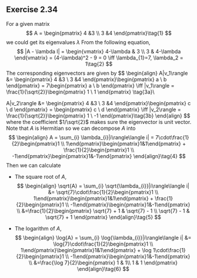 ## Exercise 2.34

For a given matrix 
$$
A = \begin{pmatrix}
4 &3 \\ 3 &4
\end{pmatrix}\tag{1}
$$
we could get its eigenvalues $\lambda$ From the following equation,
$$
|A - \lambda I| = \begin{vmatrix}
4-\lambda & 3 \\ 3 & 4-\lambda 
\end{vmatrix} = (4-\lambda)^2 - 9 = 0 \iff \lambda_{1}=7, \lambda_2 = 1\tag{2}
$$
The corresponding eigenvectors are given by
$$
\begin{align}
A|v_1\rangle &= \begin{pmatrix}
4 &3 \\ 3 &4
\end{pmatrix}\begin{pmatrix}
a \\ b
\end{pmatrix} = 7\begin{pmatrix}
a \\ b
\end{pmatrix} \iff |v_1\rangle = \frac{1}{\sqrt{2}}\begin{pmatrix}
1 \\ 1
\end{pmatrix} \tag{3a}\\

A|v_2\rangle &= \begin{pmatrix}
4 &3 \\ 3 &4
\end{pmatrix}\begin{pmatrix}
c \\ d
\end{pmatrix} = \begin{pmatrix}
c \\ d
\end{pmatrix} \iff |v_2\rangle = \frac{1}{\sqrt{2}}\begin{pmatrix}
1 \\ -1
\end{pmatrix}\tag{3b}
\end{align}
$$
where the coefficient $1/\sqrt{2}$ makes sure the eigenvector is unit vector. Note that $A$ is Hermitian so we can decompose $A$​ into
$$
\begin{align}
A = \sum_{i} \lambda_{i}|i\rangle\langle i| = 7\cdot\frac{1}{2}\begin{pmatrix}1 \\ 1\end{pmatrix}\begin{pmatrix}1&1\end{pmatrix} + \frac{1}{2}\begin{pmatrix}1 \\ -1\end{pmatrix}\begin{pmatrix}1&-1\end{pmatrix}
\end{align}\tag{4}
$$
Then we can calculate 

* The square root of $A$, 
  $$
  \begin{align}
  \sqrt{A} = \sum_{i} \sqrt{\lambda_{i}}|i\rangle\langle i| &= \sqrt{7}\cdot\frac{1}{2}\begin{pmatrix}1 \\ 1\end{pmatrix}\begin{pmatrix}1&1\end{pmatrix} + \frac{1}{2}\begin{pmatrix}1 \\ -1\end{pmatrix}\begin{pmatrix}1&-1\end{pmatrix} \\
  &=\frac{1}{2}\begin{pmatrix}
  \sqrt{7} + 1 & \sqrt{7} - 1 \\
  \sqrt{7} - 1 & \sqrt{7} + 1
  \end{pmatrix}
  \end{align}\tag{5}
  $$

* The logarithm of $A$,
  $$
  \begin{align}
  \log{A} = \sum_{i} \log{\lambda_{i}}|i\rangle\langle i| &= \log{7}\cdot\frac{1}{2}\begin{pmatrix}1 \\ 1\end{pmatrix}\begin{pmatrix}1&1\end{pmatrix} + \log 1\cdot\frac{1}{2}\begin{pmatrix}1 \\ -1\end{pmatrix}\begin{pmatrix}1&-1\end{pmatrix} \\
  &=\frac{\log 7}{2}\begin{pmatrix}
   1 & 1\\
  1 & 1
  \end{pmatrix}
  \end{align}\tag{6}
  $$
